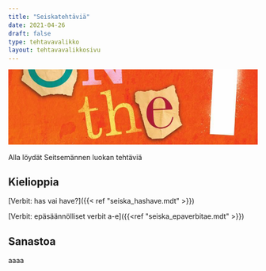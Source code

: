 ```yaml
---
title: "Seiskatehtäviä"
date: 2021-04-26
draft: false
type: tehtavavalikko
layout: tehtavavalikkosivu
---
```

![On the Go 1](/img/sivukuvat/otg1.jpg)

Alla löydät Seitsemännen luokan tehtäviä

## Kielioppia
[Verbit: has vai have?]({{< ref "seiska_hashave.mdt" >}})

[Verbit: epäsäännölliset verbit a-e]({{<ref "seiska_epaverbitae.mdt" >}})

## Sanastoa
aaaa
